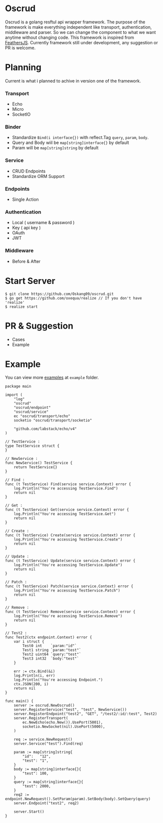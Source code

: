 # Oscrud

Oscrud is a golang resftul api wrapper framework. The purpose of the framework is make everything independent like transport, authentication, middleware and parser. So we can change the component to what we want anytime without changing code. This framework is inspired from [FeathersJS](https://feathersjs.com/). Currently framework still under development, any suggestion or PR is welcome.

# Planning

Current is what i planned to achive in version one of the framework.

### Transport

* Echo
* Micro
* SocketIO

### Binder

* Standardize `Bind(i interface{})` with reflect.Tag `query`, `param`, `body`.
* Query and Body wiil be `map[string]interface{}` by default
* Param will be `map[string]string` by default

### Service

* CRUD Endpoints
* Standardize ORM Support

### Endpoints

* Single Action

### Authentication

* Local ( username & password )
* Key ( api key )
* OAuth
* JWT

### Middleware

* Before & After

# Start Server

```
$ git clone https://github.com/Oskang09/oscrud.git
$ go get https://github.com/oxequa/realize // If you don't have 'realize'
$ realize start
```

# PR & Suggestion 

* Cases
* Example

# Example

You can view more [examples](https://github.com/Oskang09/oscrud/tree/master/example) at `example` folder.

```
package main

import (
	"log"
	"oscrud"
	"oscrud/endpoint"
	"oscrud/service"
	ec "oscrud/transport/echo"
	socketio "oscrud/transport/socketio"

	"github.com/labstack/echo/v4"
)

// TestService :
type TestService struct {
}

// NewService :
func NewService() TestService {
	return TestService{}
}

// Find :
func (t TestService) Find(service service.Context) error {
	log.Println("You're accessing TestService.Find")
	return nil
}

// Get :
func (t TestService) Get(service service.Context) error {
	log.Println("You're accessing TestService.Get")
	return nil
}

// Create :
func (t TestService) Create(service service.Context) error {
	log.Println("You're accessing TestService.Create")
	return nil
}

// Update :
func (t TestService) Update(service service.Context) error {
	log.Println("You're accessing TestService.Update")
	return nil
}

// Patch :
func (t TestService) Patch(service service.Context) error {
	log.Println("You're accessing TestService.Patch")
	return nil
}

// Remove :
func (t TestService) Remove(service service.Context) error {
	log.Println("You're accessing TestService.Remove")
	return nil
}

// Test2 :
func Test2(ctx endpoint.Context) error {
	var i struct {
		Test0 int    `param:"id"`
		Test1 string `param:"test"`
		Test2 uint64 `query:"test"`
		Test3 int32  `body:"test"`
	}

	err := ctx.Bind(&i)
	log.Println(i, err)
	log.Println("You're accessing Endpoint.")
	ctx.JSON(200, i)
	return nil
}

func main() {
	server := oscrud.NewOscrud()
	server.RegisterService("test", "test", NewService())
	server.RegisterEndpoint("test2", "GET", "/test2/:id/:test", Test2)
	server.RegisterTransport(
		ec.NewEcho(echo.New()).UsePort(5001),
		socketio.NewSocket(nil).UsePort(5000),
	)

	req := service.NewRequest()
	server.Service("test").Find(req)

	param := map[string]string{
		"id":   "12",
		"test": "1",
	}
	body := map[string]interface{}{
		"test": 100,
	}
	query := map[string]interface{}{
		"test": 2000,
	}
	req2 := endpoint.NewRequest().SetParam(param).SetBody(body).SetQuery(query)
	server.Endpoint("test2", req2)

	server.Start()
}
```
